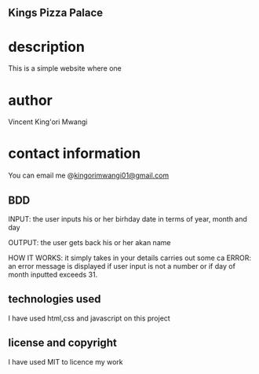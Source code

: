 ## Kings Pizza Palace

# description
This is a simple website where one 
# author
Vincent King'ori Mwangi

# contact information
You can email me @kingorimwangi01@gmail.com

## BDD
INPUT: the user inputs his or her birhday date in terms of year, month and day

OUTPUT: the user gets back his or her akan name

HOW IT WORKS: it simply takes in your details carries out some ca
ERROR: an error message is displayed if user input is not a number or if day of month inputted exceeds 31.

## technologies used
  I have used html,css and javascript on this project

## license and copyright
I have used MIT to licence my work
